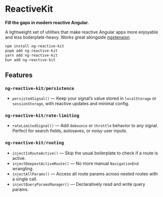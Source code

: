 # ReactiveKit

**Fill the gaps in modern reactive Angular.**

A lightweight set of utilities that make reactive Angular apps more enjoyable and less boilerplate-heavy.
Works great alongside [ngxtension](https://ngxtension.netlify.app/).

```sh
npm install ng-reactive-kit
pnpm add ng-reactive-kit
yarn add ng-reactive-kit
bun add ng-reactive-kit
```

## Features

### `ng-reactive-kit/persistence`

- `persistedSignal()` — Keep your signal’s value stored in `localStorage` or `sessionStorage`, with reactive updates and minimal config.

### `ng-reactive-kit/rate-limiting`

- `rateLimitedSignal()` — Add `debounce` or `throttle` behavior to any signal. Perfect for search fields, autosaves, or noisy user inputs.

### `ng-reactive-kit/routing`

- `injectIsRouteActive()` — Skip the usual boilerplate to check if a route is active.
- `injectDeepestActiveRoute()` — No more manual `NavigationEnd` wrangling.
- `injectAllParams()` — Access all route params across nested routes with a single call.
- `injectQueryParamsManager()` — Declaratively read and write query params.
